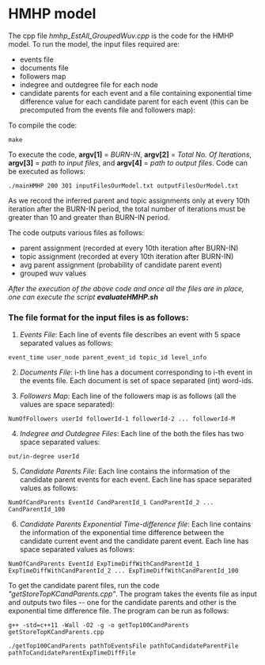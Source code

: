 # HMHP model

The cpp file *hmhp_EstAll_GroupedWuv.cpp* is the code for the HMHP model. To run the model, the input files required are:

* events file
* documents file
* followers map 
* indegree and outdegree file for each node 
* candidate parents for each event and a file containing exponential time difference value for each candidate parent for each event (this can be  precomputed from the events file and followers map):

To compile the code:
```
make
```

To execute the code, **argv[1]** = *BURN-IN*, **argv[2]** = *Total No. Of Iterations*, **argv[3]** = *path to input files*, and **argv[4]** = *path to output files*. Code can be executed as follows:
```
./mainHMHP 200 301 inputFilesOurModel.txt outputFilesOurModel.txt
```

As we record the inferred parent and topic assignments only at every 10th iteration after the BURN-IN period, the total number of iterations must be greater than 10 and greater than BURN-IN period.

The code outputs various files as follows:

- parent assignment (recorded at every 10th iteration after BURN-IN)
- topic assignment (recorded at every 10th iteration after BURN-IN)
- avg parent assignment (probability of candidate parent event)
- grouped wuv values

_After the execution of the above code and once all the files are in place, one can execute the script **evaluateHMHP.sh**_

### The file format for the input files is as follows:

1. *Events File*: Each line of events file describes an event with 5 space separated values as follows:
```
event_time user_node parent_event_id topic_id level_info
```

2. *Documents File*: i-th line has a document corresponding to i-th event in the events file. Each document is set of space separated (int) word-ids.

3. *Followers Map*: Each line of the followers map is as follows (all the values are space separated):
```
NumOfFollowers userId followerId-1 followerId-2 ... followerId-M
```

4. *Indegree and Outdegree Files*: Each line of the both the files has two space separated values:
```
out/in-degree userId
```

5. *Candidate Parents File*: Each line contains the information of the candidate parent events for each event. Each line has space separated values as follows:
```
NumOfCandParents EventId CandParentId_1 CandParentId_2 ... CandParentId_100 
```

6. *Candidate Parents Exponential Time-difference file*: Each line contains the information of the exponential time difference between the candidate current event and the candidate parent event. Each line has space separated values as follows:
```
NumOfCandParents EventId ExpTimeDiffWithCandParentId_1 ExpTimeDiffWithCandParentId_2 ... ExpTimeDiffWithCandParentId_100
```

To get the candidate parent files, run the code *"getStoreTopKCandParents.cpp"*. The program takes the events file as input and outputs two files -- one for the candidate parents and other is the exponential time difference file. The program can be run as follows:
```
g++ -std=c++11 -Wall -O2 -g -o getTop100CandParents  getStoreTopKCandParents.cpp

./getTop100CandParents pathToEventsFile pathToCandidateParentFile pathToCandidateParentExpTimeDiffFile
```
